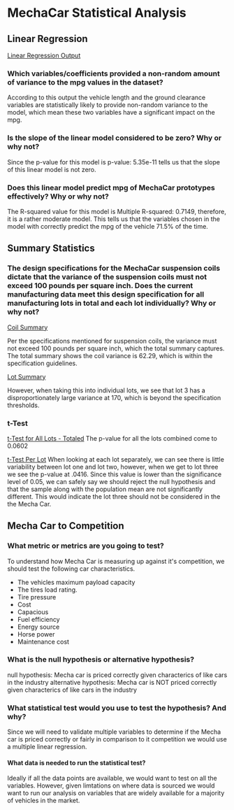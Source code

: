 # MechaCar Statistical Analysis

## Linear Regression
[Linear Regression Output](/Resources/LinearModel.PNG)

### Which variables/coefficients provided a non-random amount of variance to the mpg values in the dataset?

According to this output the vehicle length and the ground clearance variables are statistically likely to provide non-random variance to the model, which mean these two variables have a significant impact on the mpg.

### Is the slope of the linear model considered to be zero? Why or why not?

Since the p-value for this model is p-value: 5.35e-11 tells us that the slope of this linear model is not zero.

### Does this linear model predict mpg of MechaCar prototypes effectively? Why or why not?
The R-squared value for this model is Multiple R-squared:  0.7149, therefore, it is a rather moderate model. This tells us that the variables chosen in the model with correctly predict the mpg of the vehicle 71.5% of the time.

## Summary Statistics
### The design specifications for the MechaCar suspension coils dictate that the variance of the suspension coils must not exceed 100 pounds per square inch. Does the current manufacturing data meet this design specification for all manufacturing lots in total and each lot individually? Why or why not?

[Coil Summary](/Resources/coil_total_summary.PNG)

Per the specifications mentioned for suspension coils, the variance must not exceed 100 pounds per square inch, which the total summary captures. The total summary shows the coil variance is 62.29, which is within the specification guidelines.

[Lot Summary](/Resources/lot_summary.PNG)

However, when taking this into individual lots, we see that lot 3 has a disproportionately large variance at 170, which is beyond the specification thresholds.

### t-Test
[t-Test for All Lots - Totaled](/Resources/Ttest_total.PNG)
The p-value for all the lots combined come to 0.0602

[t-Test Per Lot](/Resources/Ttest_Lots.PNG)
When looking at each lot separately, we can see there is little variability between lot one and lot two, however, when we get to lot three we see the p-value at .0416. Since this value is lower than the significance level of 0.05, we can safely say we should reject the null hypothesis and that the sample along with the population mean are not significantly different. This would indicate the lot three should not be considered in the the Mecha Car.

## Mecha Car to Competition

### What metric or metrics are you going to test?
To understand how Mecha Car is measuring up against it's competition, we should test the following car characteristics.

- The vehicles maximum payload capacity
- The tires load rating.
- Tire pressure
- Cost
- Capacious
- Fuel efficiency
- Energy source
- Horse power
- Maintenance cost

### What is the null hypothesis or alternative hypothesis?
null hypothesis: Mecha car is priced correctly given characterics of like cars in the industry
alternative hypothesis: Mecha car is NOT priced correctly given characterics of like cars in the industry

### What statistical test would you use to test the hypothesis? And why?
Since we will need to validate multiple variables to determine if the Mecha car is priced correctly or fairly in comparison to it competition we would use a multiple linear regression.

#### What data is needed to run the statistical test?
Ideally if all the data points are available, we would want to test on all the variables. However, given limtations on where data is sourced we would want to run our analysis on variables that are widely available for a majority of vehicles in the market.